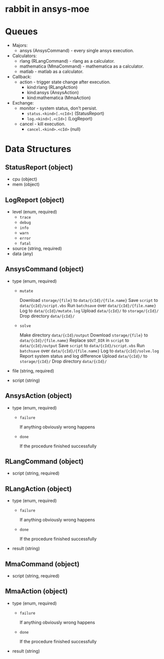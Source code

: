 # rabbit in ansys-moe

# Queues

* Majors:
  * ansys (AnsysCommand) - every single ansys execution.
* Calculators:
  * rlang (RLangCommand) - rlang as a calculator.
  * mathematica (MmaCommand) - mathematica as a calculator.
  * matlab - matlab as a calculator.
* Callback:
  * action - trigger state change after execution.
    - kind:rlang (RLangAction)
    - kind:ansys (AnsysAction)
    - kind:mathematica (MmaAction)
* Exchange:
  * monitor - system status, don't persist.
    * `status.<kind>[.<cId>]` (StatusReport)
    * `log.<kind>[.<cId>]` (LogReport)
  * cancel - kill execution.
    * `cancel.<kind>.<cId>` (null)

# Data Structures

## StatusReport (object)

- cpu (object)
- mem (object)

## LogReport (object)

- level (enum, required)
  - `trace`
  - `debug`
  - `info`
  - `warn`
  - `error`
  - `fatal`
- source (string, required)
- data (any)

## AnsysCommand (object)

- type (enum, required)
  - `mutate`

    Download `storage/{file}` to `data/{cId}/{file.name}`
    Save `script` to `data/{cId}/script.vbs`
    Run `batchsave` over `data/{cId}/{file.name}`
    Log to `data/{cId}/mutate.log`
    Upload `data/{cId}/` to `storage/{cId}/`
    Drop directory `data/{cId}/`

  - `solve`

    Make directory `data/{cId}/output`
    Download `storage/{file}` to `data/{cId}/{file.name}`
    Replace `$OUT_DIR` in `script` to `data/{cId}/output`
    Save `script` to `data/{cId}/script.vbs`
    Run `batchsave` over `data/{cId}/{file.name}`
    Log to `data/{cId}/solve.log`
    Report system status and log difference
    Upload `data/{cId}/` to `storage/{cId}/`
    Drop directory `data/{cId}/`

- file (string, required)
- script (string)

## AnsysAction (object)

- type (enum, required)
  - `failure`

    If anything obviously wrong happens

  - `done`

    If the procedure finished successfully

## RLangCommand (object)

- script (string, required)

## RLangAction (object)

- type (enum, required)
  - `failure`

    If anything obviously wrong happens

  - `done`

    If the procedure finished successfully

- result (string)

## MmaCommand (object)

- script (string, required)

## MmaAction (object)

- type (enum, required)
  - `failure`

    If anything obviously wrong happens

  - `done`

    If the procedure finished successfully

- result (string)

